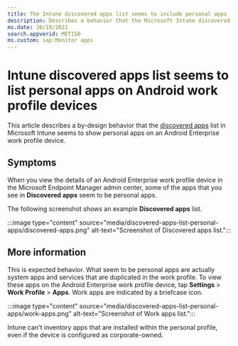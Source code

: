 ```yaml
---
title: The Intune discovered apps list seems to include personal apps
description: Describes a behavior that the Microsoft Intune discovered apps list seems to show personal apps on Android work profile devices.
ms.date: 10/19/2021
search.appverid: MET150
ms.custom: sap:Monitor apps 
---
```

# Intune discovered apps list seems to list personal apps on Android work profile devices

This article describes a by-design behavior that the [discovered apps](/mem/intune/apps/app-discovered-apps) list in Microsoft Intune seems to show personal apps on an Android Enterprise work profile device.

## Symptoms

When you view the details of an Android Enterprise work profile device in the Microsoft Endpoint Manager admin center, some of the apps that you see in **Discovered apps** seem to be personal apps.

The following screenshot shows an example **Discovered apps** list.

:::image type="content" source="media/discovered-apps-list-personal-apps/discovered-apps.png" alt-text="Screenshot of Discovered apps list.":::

## More information

This is expected behavior. What seem to be personal apps are actually system apps and services that are duplicated in the work profile. To view these apps on the Android Enterprise work profile device, tap **Settings** > **Work Profile** > **Apps**. Work apps are indicated by a briefcase icon.

:::image type="content" source="media/discovered-apps-list-personal-apps/work-apps.png" alt-text="Screenshot of Work apps list.":::

Intune can't inventory apps that are installed within the personal profile, even if the device is configured as corporate-owned.
